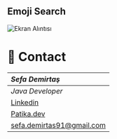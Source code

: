 Emoji Search
---

![Ekran Alıntısı](https://user-images.githubusercontent.com/39422788/236484457-f57003b1-da1d-4332-bd3c-44ac488af880.PNG)



# :e-mail: Contact
|***Sefa Demirtaş***|
|:-------------|
|*Java Developer*|
|[Linkedin](https://www.linkedin.com/in/sefa-demirta%C5%9F-86b473230/)|
|[Patika.dev](https://app.patika.dev/sefad)|
|sefa.demirtas91@gmail.com|
